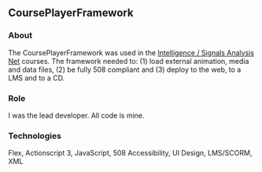 ## CoursePlayerFramework

### About
The CoursePlayerFramework was used in the [Intelligence / Signals Analysis Net](http://terriregan.herokuapp.com/work/sanet) courses. The framework needed to:  (1) load external animation, media and data files, (2) be fully 508 compliant and (3) deploy to the web, to a LMS and to a CD.

### Role
I was the lead developer.  All code is mine.

### Technologies 
Flex, Actionscript 3, JavaScript, 508 Accessibility, UI Design, LMS/SCORM, XML